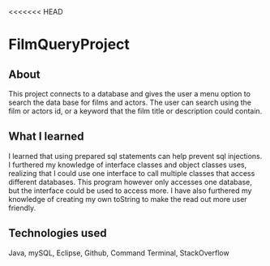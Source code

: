 <<<<<<< HEAD
# FilmQueryProject

## About

This project connects to a database and gives the user a menu option to search the data base for films and actors. The user can search using the film or actors id, or a keyword that the film title or description could contain.

## What I learned

I learned that using prepared sql statements can help prevent sql injections. I furthered my knowledge of interface classes and object classes uses, realizing that I could use one interface to call multiple classes that access different databases. This program however only accesses one database, but the interface could be used to access more. I have also furthered my knowledge of creating my own toString to make the read out more user friendly.

## Technologies used

Java, mySQL, Eclipse, Github, Command Terminal, StackOverflow   

